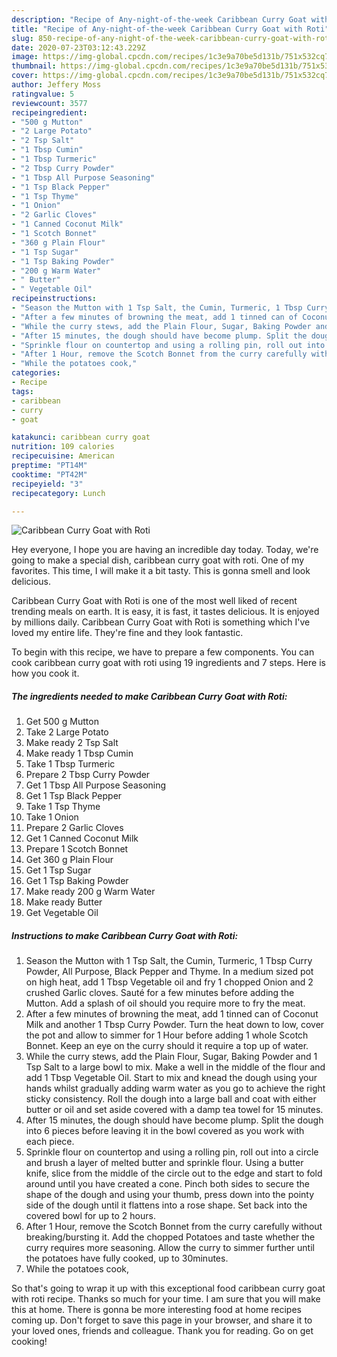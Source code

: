 ```yaml
---
description: "Recipe of Any-night-of-the-week Caribbean Curry Goat with Roti"
title: "Recipe of Any-night-of-the-week Caribbean Curry Goat with Roti"
slug: 850-recipe-of-any-night-of-the-week-caribbean-curry-goat-with-roti
date: 2020-07-23T03:12:43.229Z
image: https://img-global.cpcdn.com/recipes/1c3e9a70be5d131b/751x532cq70/caribbean-curry-goat-with-roti-recipe-main-photo.jpg
thumbnail: https://img-global.cpcdn.com/recipes/1c3e9a70be5d131b/751x532cq70/caribbean-curry-goat-with-roti-recipe-main-photo.jpg
cover: https://img-global.cpcdn.com/recipes/1c3e9a70be5d131b/751x532cq70/caribbean-curry-goat-with-roti-recipe-main-photo.jpg
author: Jeffery Moss
ratingvalue: 5
reviewcount: 3577
recipeingredient:
- "500 g Mutton"
- "2 Large Potato"
- "2 Tsp Salt"
- "1 Tbsp Cumin"
- "1 Tbsp Turmeric"
- "2 Tbsp Curry Powder"
- "1 Tbsp All Purpose Seasoning"
- "1 Tsp Black Pepper"
- "1 Tsp Thyme"
- "1 Onion"
- "2 Garlic Cloves"
- "1 Canned Coconut Milk"
- "1 Scotch Bonnet"
- "360 g Plain Flour"
- "1 Tsp Sugar"
- "1 Tsp Baking Powder"
- "200 g Warm Water"
- " Butter"
- " Vegetable Oil"
recipeinstructions:
- "Season the Mutton with 1 Tsp Salt, the Cumin, Turmeric, 1 Tbsp Curry Powder, All Purpose, Black Pepper and Thyme. In a medium sized pot on high heat, add 1 Tbsp Vegetable oil and fry 1 chopped Onion and 2 crushed Garlic cloves. Sauté for a few minutes before adding the Mutton. Add a splash of oil should you require more to fry the meat."
- "After a few minutes of browning the meat, add 1 tinned can of Coconut Milk and another 1 Tbsp Curry Powder. Turn the heat down to low, cover the pot and allow to simmer for 1 Hour before adding 1 whole Scotch Bonnet. Keep an eye on the curry should it require a top up of water."
- "While the curry stews, add the Plain Flour, Sugar, Baking Powder and 1 Tsp Salt to a large bowl to mix. Make a well in the middle of the flour and add 1 Tbsp Vegetable Oil. Start to mix and knead the dough using your hands whilst gradually adding warm water as you go to achieve the right sticky consistency. Roll the dough into a large ball and coat with either butter or oil and set aside covered with a damp tea towel for 15 minutes."
- "After 15 minutes, the dough should have become plump. Split the dough into 6 pieces before leaving it in the bowl covered as you work with each piece."
- "Sprinkle flour on countertop and using a rolling pin, roll out into a circle and brush a layer of melted butter and sprinkle flour. Using a butter knife, slice from the middle of the circle out to the edge and start to fold around until you have created a cone. Pinch both sides to secure the shape of the dough and using your thumb, press down into the pointy side of the dough until it flattens into a rose shape. Set back into the covered bowl for up to 2 hours."
- "After 1 Hour, remove the Scotch Bonnet from the curry carefully without breaking/bursting it. Add the chopped Potatoes and taste whether the curry requires more seasoning. Allow the curry to simmer further until the potatoes have fully cooked, up to 30minutes."
- "While the potatoes cook,"
categories:
- Recipe
tags:
- caribbean
- curry
- goat

katakunci: caribbean curry goat 
nutrition: 109 calories
recipecuisine: American
preptime: "PT14M"
cooktime: "PT42M"
recipeyield: "3"
recipecategory: Lunch

---
```



![Caribbean Curry Goat with Roti](https://img-global.cpcdn.com/recipes/1c3e9a70be5d131b/751x532cq70/caribbean-curry-goat-with-roti-recipe-main-photo.jpg)

Hey everyone, I hope you are having an incredible day today. Today, we're going to make a special dish, caribbean curry goat with roti. One of my favorites. This time, I will make it a bit tasty. This is gonna smell and look delicious.

Caribbean Curry Goat with Roti is one of the most well liked of recent trending meals on earth. It is easy, it is fast, it tastes delicious. It is enjoyed by millions daily. Caribbean Curry Goat with Roti is something which I've loved my entire life. They're fine and they look fantastic.




To begin with this recipe, we have to prepare a few components. You can cook caribbean curry goat with roti using 19 ingredients and 7 steps. Here is how you cook it.

<!--inarticleads1-->

##### The ingredients needed to make Caribbean Curry Goat with Roti:

1. Get 500 g Mutton
1. Take 2 Large Potato
1. Make ready 2 Tsp Salt
1. Make ready 1 Tbsp Cumin
1. Take 1 Tbsp Turmeric
1. Prepare 2 Tbsp Curry Powder
1. Get 1 Tbsp All Purpose Seasoning
1. Get 1 Tsp Black Pepper
1. Take 1 Tsp Thyme
1. Take 1 Onion
1. Prepare 2 Garlic Cloves
1. Get 1 Canned Coconut Milk
1. Prepare 1 Scotch Bonnet
1. Get 360 g Plain Flour
1. Get 1 Tsp Sugar
1. Get 1 Tsp Baking Powder
1. Make ready 200 g Warm Water
1. Make ready  Butter
1. Get  Vegetable Oil




<!--inarticleads2-->

##### Instructions to make Caribbean Curry Goat with Roti:

1. Season the Mutton with 1 Tsp Salt, the Cumin, Turmeric, 1 Tbsp Curry Powder, All Purpose, Black Pepper and Thyme. In a medium sized pot on high heat, add 1 Tbsp Vegetable oil and fry 1 chopped Onion and 2 crushed Garlic cloves. Sauté for a few minutes before adding the Mutton. Add a splash of oil should you require more to fry the meat.
1. After a few minutes of browning the meat, add 1 tinned can of Coconut Milk and another 1 Tbsp Curry Powder. Turn the heat down to low, cover the pot and allow to simmer for 1 Hour before adding 1 whole Scotch Bonnet. Keep an eye on the curry should it require a top up of water.
1. While the curry stews, add the Plain Flour, Sugar, Baking Powder and 1 Tsp Salt to a large bowl to mix. Make a well in the middle of the flour and add 1 Tbsp Vegetable Oil. Start to mix and knead the dough using your hands whilst gradually adding warm water as you go to achieve the right sticky consistency. Roll the dough into a large ball and coat with either butter or oil and set aside covered with a damp tea towel for 15 minutes.
1. After 15 minutes, the dough should have become plump. Split the dough into 6 pieces before leaving it in the bowl covered as you work with each piece.
1. Sprinkle flour on countertop and using a rolling pin, roll out into a circle and brush a layer of melted butter and sprinkle flour. Using a butter knife, slice from the middle of the circle out to the edge and start to fold around until you have created a cone. Pinch both sides to secure the shape of the dough and using your thumb, press down into the pointy side of the dough until it flattens into a rose shape. Set back into the covered bowl for up to 2 hours.
1. After 1 Hour, remove the Scotch Bonnet from the curry carefully without breaking/bursting it. Add the chopped Potatoes and taste whether the curry requires more seasoning. Allow the curry to simmer further until the potatoes have fully cooked, up to 30minutes.
1. While the potatoes cook,




So that's going to wrap it up with this exceptional food caribbean curry goat with roti recipe. Thanks so much for your time. I am sure that you will make this at home. There is gonna be more interesting food at home recipes coming up. Don't forget to save this page in your browser, and share it to your loved ones, friends and colleague. Thank you for reading. Go on get cooking!
